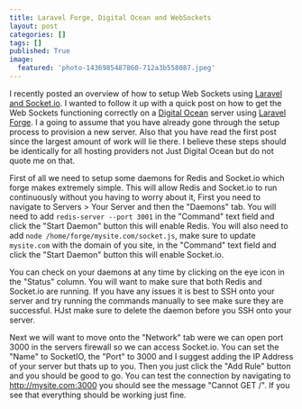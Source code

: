 ```yaml
---
title: Laravel Forge, Digital Ocean and WebSockets
layout: post
categories: []
tags: []
published: True
image:
  featured: 'photo-1436985487860-712a3b558087.jpeg'
---
```

I recently posted an overview of how to setup Web Sockets using [Laravel and Socket.io](http://danholloran.me/2016/01/30/laravel-and-websockets/). I wanted to follow it up with a quick post on how to get the Web Sockets functioning correctly on a [Digital Ocean](https://www.digitalocean.com/) server using [Laravel Forge](https://forge.laravel.com/). I a going to assume that you have already gone through the setup process to provision a new server. Also that you have read the first post since the largest amount of work will lie there. I believe these steps should be identically for all hosting providers not Just Digital Ocean but do not quote me on that.

First of all we need to setup some daemons for Redis and Socket.io which forge makes extremely simple. This will allow Redis and Socket.io to run continuously without you having to worry about it, First you need to navigate to Servers > Your Server and then the "Daemons" tab. You will need to add `redis-server --port 3001` in the "Command" text field and click the "Start Daemon" button this will enable Redis. You will also need to add `node /home/forge/mysite.com/socket.js`, make sure to update `mysite.com` with the domain of you site, in the "Command" text field and click the "Start Daemon" button this will enable Socket.io.

You can check on your daemons at any time by clicking on the eye icon in the "Status" column. You will want to make sure that both Redis and Socket.io are running. If you have any issues it is best to SSH onto your server and try running the commands manually to see make sure they are successful. HJst make sure to delete the daemon before you SSH onto your server.

Next we will want to move onto the "Network" tab were we can open port 3000 in the servers firewall so we can access Socket.io. You can set the "Name" to SocketIO, the "Port" to 3000 and I suggest adding the IP Address of your server but thats up to you. Then you just click the "Add Rule" button and you should be good to go. You can test the connection by navigating to http://mysite.com:3000 you should see the message "Cannot GET /". If you see that everything should be working just fine.
